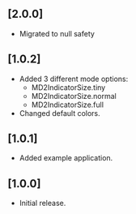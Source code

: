 ## [2.0.0]
* Migrated to null safety

## [1.0.2]
* Added 3 different mode options:
  * MD2IndicatorSize.tiny
  * MD2IndicatorSize.normal
  * MD2IndicatorSize.full
* Changed default colors.

## [1.0.1]
* Added example application.

## [1.0.0]
* Initial release.
